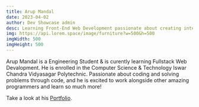 ```yaml
---
title: Arup Mandal
date: 2023-04-02
author: Dev Showcase admin
desc: Learning Front-End Web Development passionate about creating interactive applications and experiences on the web.
img: https://api.lorem.space/image/furniture?w=500&h=500
imgWidth: 500
imgHeight: 500
---
```


Arup Mandal is a Engineering Student & is curently learning Fullstack Web Devalopment. He is enrolled in the Computer Science & Technology Iswar Chandra Vidyasagar Polytechnic. Passionate about coding and solving problems through code, and he is excited to work alongside other amazing programmers and learn so much more!

Take a look at his [Portfolio](https://arupmandal.github.io/).
